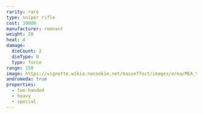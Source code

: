 ```yaml
---
rarity: rare
type: sniper_rifle
cost: 39000
manufacturer: remnant
weight: 20
heat: 4
damage:
  dieCount: 2
  dieType: 8
  type: force
range: 150
image: https://vignette.wikia.nocookie.net/masseffect/images/e/ea/MEA_Shadow_MP.png/revision/latest?cb=20180602004449
andromeda: true
properties:
  - two-handed
  - heavy
  - special
---
```

